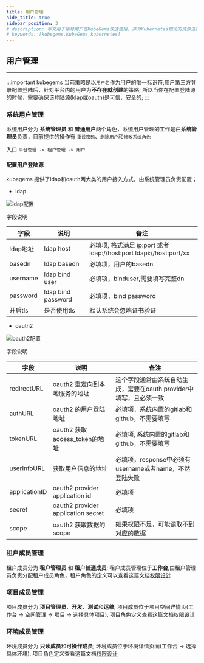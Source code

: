 ```yaml
---
title: 用户管理
hide_title: true
sidebar_position: 3
# description: 本文用于指导用户在KubeGems快速使用，并对Kubernetes相关的资源进行操作
# keywords: [kubegems,KubeGems,kubernetes]
---
```

## 用户管理

---

:::important
kubegems 当前策略是以`用户名`作为用户的唯一标识符,用户第三方登录配置登陆后，针对平台内的用户为**不存在就创建**的策略; 所以当你在配置登陆源的时候，需要确保该登陆源(ldap或oauth)是可信，安全的;
:::

### 系统用户管理

系统用户分为 **系统管理员** 和 **普通用户**两个角色，系统用户管理的工作是由**系统管理员**负责，目前提供的操作有 `重设密码`、`删除用户`和`修改系统角色`

入口 `平台管理 -> 租户管理 -> 用户`

#### 配置用户登陆源

kubegems 提供了ldap和oauth两大类的用户接入方式，由系统管理员负责配置；

+ ldap

![ldap配置](/img/docs/tasks-platform-ldap-create.png)

字段说明

|字段|说明|备注|
| ---| ---| ---|
|ldap地址|ldap host| 必填项, 格式满足 ip:port 或者 ldap://host:port ldapi://host:port/xx |
|basedn|ldap basedn| 必填项，用户的basedn |
|username|ldap bind user| 必填项，binduser,需要填写完整dn |
|password|ldap bind password| 必填项，bind password |
|开启tls|是否使用tls| 默认系统会忽略证书验证 |

+ oauth2

![oauth2配置](/img/docs/tasks-platform-oauth-create.png)

字段说明

|字段|说明|备注|
| ---| ---| ---|
|redirectURL|oauth2 重定向到本地服务的地址|这个字段通常由系统自动生成，需要在oauth provider中填写，且必须一致|
|authURL|oauth2 的用户登陆地址| 必填项，系统内置的gitlab和github，不需要填写 |
|tokenURL|oauth2 获取access_token的地址| 必填项, 系统内置的gitlab和github，不需要填写  |
|userInfoURL|获取用户信息的地址| 必填项，response中必须有username或者name，不然登陆失败 |
|applicationID|oauth2 provider application id| 必填项 |
|secret|oauth2 provider application secret| 必填项 |
|scope|oauth2 获取数据的scope | 如果权限不足，可能读取不到对应的数据 |


### 租户成员管理

租户成员分为 **租户管理员** 和 **租户普通成员**; 租户成员管理位于**工作台**,由租户管理员负责分配租户成员角色，租户角色的定义可以查看这篇文档[权限设计](/blog/kubegems-perms) 
### 项目成员管理

项目成员分为 **项目管理员**、**开发**、**测试**和**运维**; 项目成员位于项目空间详情页(工作台 -> 空间管理 -> 项目 -> 选择具体项目), 项目角色定义查看这篇文档[权限设计](/blog/kubegems-perms) 
### 环境成员管理

环境成员分为 **只读成员**和**可操作成员**; 环境成员位于环境详情页面(工作台 -> 选择具体环境), 项目角色定义查看这篇文档[权限设计](/blog/kubegems-perms) 
